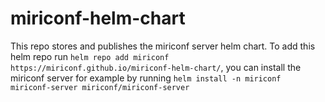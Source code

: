 # miriconf-helm-chart

This repo stores and publishes the miriconf server helm chart. To add this helm repo run `helm repo add miriconf https://miriconf.github.io/miriconf-helm-chart/`, you can install the miriconf server for example by running `helm install -n miriconf miriconf-server miriconf/miriconf-server`